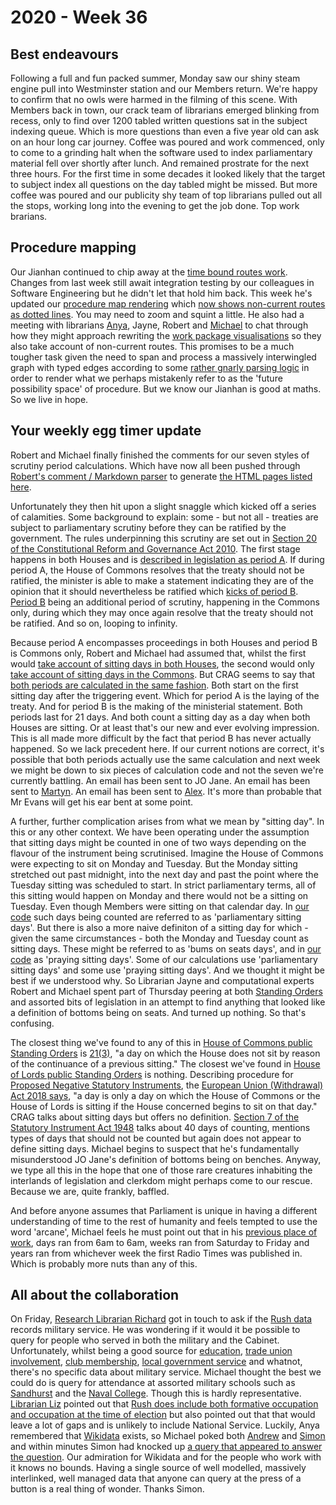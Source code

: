 # 2020 - Week 36

## Best endeavours 

Following a full and fun packed summer, Monday saw our shiny steam engine pull into Westminster station and our Members return. We're happy to confirm that no owls were harmed in the filming of this scene. With Members back in town, our crack team of librarians emerged blinking from recess, only to find over 1200 tabled written questions sat in the subject indexing queue. Which is more questions than even a five year old can ask on an hour long car journey. Coffee was poured and work commenced, only to come to a grinding halt when the software used to index parliamentary material fell over shortly after lunch. And remained prostrate for the next three hours. For the first time in some decades it looked likely that the target to subject index all questions on the day tabled might be missed. But more coffee was poured and our publicity shy team of top librarians pulled out all the stops, working long into the evening to get the job done. Top work brarians.

## Procedure mapping

Our Jianhan continued to chip away at the [time bound routes work](https://trello.com/c/CDGB80DD/57-time-bound-routes). Changes from last week still await integration testing by our colleagues in Software Engineering but he didn't let that hold him back. This week he's updated our [procedure map rendering](https://procedures.azurewebsites.net/Procedures) which [now shows non-current routes as dotted lines](https://procedures.azurewebsites.net/Procedures/6/graph). You may need to zoom and squint a little. He also had a meeting with librarians [Anya](https://twitter.com/bitten_), Jayne, Robert and [Michael](https://twitter.com/fantasticlife) to chat through how they might approach rewriting the [work package visualisations](https://procedures.azurewebsites.net/WorkPackages) so they also take account of non-current routes. This promises to be a much tougher task given the need to span and process a massively interwingled graph with typed edges according to some [rather gnarly parsing logic](https://ukparliament.github.io/ontologies/procedure/flowcharts/design-notes.html#how-is-a-procedure-map-parsed-in-the-context-of-a-work-package) in order to render what we perhaps mistakenly refer to as the 'future possibility space' of procedure. But we know our Jianhan is good at maths. So we live in hope.

## Your weekly egg timer update

Robert and Michael finally finished the comments for our seven styles of scrutiny period calculations. Which have now all been pushed through [Robert's comment / Markdown parser](https://github.com/fantasticlife/egg-timer/blob/master/lib/tasks/doc.rake) to generate [the HTML pages listed here](http://parliament-calendar.herokuapp.com/meta/comments).

Unfortunately they then hit upon a slight snaggle which kicked off a series of calamities. Some background to explain: some - but not all - treaties are subject to parliamentary scrutiny before they can be ratified by the government. The rules underpinning this scrutiny are set out in [Section 20 of the Constitutional Reform and Governance Act 2010](https://www.legislation.gov.uk/ukpga/2010/25/section/20). The first stage happens in both Houses and is [described in legislation as period A](https://www.legislation.gov.uk/ukpga/2010/25/section/20#section-20-2). If during period A, the House of Commons resolves that the treaty should not be ratified, the minister is able to make a statement indicating they are of the opinion that it should nevertheless be ratified which [kicks of period B](https://www.legislation.gov.uk/ukpga/2010/25/section/20#section-20-3). [Period B](https://www.legislation.gov.uk/ukpga/2010/25/section/20#section-20-5) being an additional period of scrutiny, happening in the Commons only, during which they may once again resolve that the treaty should not be ratified. And so on, looping to infinity.

Because period A encompasses proceedings in both Houses and period B is Commons only, Robert and Michael had assumed that, whilst the first would [take account of sitting days in both Houses](http://parliament-calendar.herokuapp.com/treaty_period_a.rb.html), the second would only [take account of sitting days in the Commons](http://parliament-calendar.herokuapp.com/commons_parliamentary_days.rb.html). But CRAG seems to say that [both periods are calculated in the same fashion](https://www.legislation.gov.uk/ukpga/2010/25/section/20#section-20-9). Both start on the first sitting day after the triggering event. Which for period A is the laying of the treaty. And for period B is the making of the ministerial statement. Both periods last for 21 days. And both count a sitting day as a day when both Houses are sitting. Or at least that's our new and ever evolving impression. This is all made more difficult by the fact that period B has never actually happened. So we lack precedent here. If our current notions are correct, it's possible that both periods actually use the same calculation and next week we might be down to six pieces of calculation code and not the seven we're currently battling. An email has been sent to JO Jane. An email has been sent to [Martyn](https://twitter.com/martynpatrick). An email has been sent to [Alex](https://twitter.com/AlexanderHorne1). It's more than probable that Mr Evans will get his ear bent at some point.

A further, further complication arises from what we mean by "sitting day". In this or any other context. We have been operating under the assumption that sitting days might be counted in one of two ways depending on the flavour of the instrument being scrutinised. Imagine the House of Commons were expecting to sit on Monday and Tuesday. But the Monday sitting stretched out past midnight, into the next day and past the point where the Tuesday sitting was scheduled to start. In strict parliamentary terms, all of this sitting would happen on Monday and there would not be a sitting on Tuesday. Even though Members were sitting on that calendar day. In [our code](https://github.com/fantasticlife/egg-timer/blob/master/lib/monkey_patching/date.rb#L36) such days being counted are referred to as 'parliamentary sitting days'. But there is also a more naive definiton of a sitting day for which - given the same circumstances - both the Monday and Tuesday count as sitting days. These might be referred to as 'bums on seats days', and in [our code](https://github.com/fantasticlife/egg-timer/blob/master/lib/monkey_patching/date.rb#L16) as 'praying sitting days'. Some of our calculations use 'parliamentary sitting days' and some use 'praying sitting days'. And we thought it might be best if we understood why. So Librarian Jayne and computational experts Robert and Michael spent part of Thursday peering at both [Standing Orders](https://www.parliament.uk/site-information/glossary/standing-orders/) and assorted bits of legislation in an attempt to find anything that looked like a definition of bottoms being on seats. And turned up nothing. So that's confusing.

The closest thing we've found to any of this in [House of Commons public Standing Orders](https://publications.parliament.uk/pa/cm201213/cmstords/614/body.htm) is [21(3)](https://publications.parliament.uk/pa/cm201213/cmstords/614/body.htm#21(3)), "a day on which the House does not sit by reason of the continuance of a previous sitting." The closest we've found in [House of Lords public Standing Orders](https://www.parliament.uk/business/publications/house-of-lords-publications/rules-and-guides-for-business/the-standing-orders-of-the-house-of-lords-relating-to-public-business/) is nothing. Describing procedure for [Proposed Negative Statutory Instruments](https://www.parliament.uk/site-information/glossary/proposed-negative-statutory-instrument/), the [European Union (Withdrawal) Act 2018 says](https://www.legislation.gov.uk/ukpga/2018/16/schedule/7/enacted#schedule-7-paragraph-17-11), "a day is only a day on which the House of Commons or the House of Lords is sitting if the House concerned begins to sit on that day." CRAG talks about sitting days but offers no definition. [Section 7 of the Statutory Instrument Act 1948](https://www.legislation.gov.uk/ukpga/Geo6/9-10/36/section/7) talks about 40 days of counting, mentions types of days that should not be counted but again does not appear to define sitting days. Michael begins to suspect that he's fundamentally misunderstood JO Jane's definition of bottoms being on benches. Anyway, we type all this in the hope that one of those rare creatures inhabiting the interlands of legislation and clerkdom might perhaps come to our rescue. Because we are, quite frankly, baffled.

And before anyone assumes that Parliament is unique in having a different understanding of time to the rest of humanity and feels tempted to use the word 'arcane', Michael feels he must point out that in his [previous place of work](https://www.bbc.co.uk/), days ran from 6am to 6am, weeks ran from Saturday to Friday and years ran from whichever week the first Radio Times was published in. Which is probably more nuts than any of this.

## All about the collaboration 

On Friday, [Research Librarian Richard](https://commonslibrary.parliament.uk/tag/richard-kelly/) got in touch to ask if the [Rush data](https://membersafter1832.historyofparliamentonline.org/) records military service. He was wondering if it would it be possible to query for people who served in both the military and the Cabinet. Unfortunately, whilst being a good source for [education](https://membersafter1832.historyofparliamentonline.org/universities), [trade union involvement](https://membersafter1832.historyofparliamentonline.org/trade_unions), [club membership](https://membersafter1832.historyofparliamentonline.org/clubs), [local government service](https://membersafter1832.historyofparliamentonline.org/local_governments) and whatnot, there's no specific data about military service. Michael thought the best we could do is query for attendance at assorted military schools such as [Sandhurst](https://membersafter1832.historyofparliamentonline.org/universities/251) and the [Naval College](https://membersafter1832.historyofparliamentonline.org/universities/280). Though this is hardly representative. [Librarian Liz](https://twitter.com/greensideknits) pointed out that [Rush does include both formative occupation and occupation at the time of election](https://twitter.com/greensideknits/status/1301946071447470085) but also pointed out that that would leave a lot of gaps and is unlikely to include National Service. Luckily, Anya remembered that [Wikidata](https://www.wikidata.org/wiki/Wikidata:Main_Page) exists, so Michael poked both [Andrew](https://twitter.com/generalising) and [Simon](https://twitter.com/Tagishsimon) and within minutes Simon had knocked up [a query that appeared to answer the question](https://twitter.com/Tagishsimon/status/1301939025121554432). Our admiration for Wikidata and for the people who work with it knows no bounds. Having a single source of well modelled, massively interlinked, well managed data that anyone can query at the press of a button is a real thing of wonder. Thanks Simon.

 



